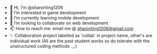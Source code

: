 - 👋 Hi, I’m @sharonting1206
- 👀 I’m interested in game development
- 🌱 I’m currently learning mobile development
- 💞️ I’m looking to collaborate on web development
- 📫 How to reach me: email me @ sharonting1206@gmail.com
- ✨ Collaboration project labelled as 'collab' in project name, other's are individual work (All are the past student works so do tolerate with the unstructured coding methods ._.)

<!---
sharonting1206/sharonting1206 is a ✨ special ✨ repository because its `README.md` (this file) appears on your GitHub profile.
You can click the Preview link to take a look at your changes.
--->
